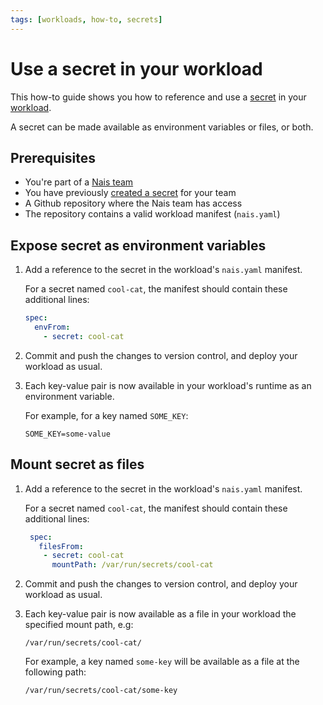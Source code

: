 ```yaml
---
tags: [workloads, how-to, secrets]
---
```


# Use a secret in your workload

This how-to guide shows you how to reference and use a [secret](../README.md)
in your [workload](../../../workloads/README.md).

A secret can be made available as environment variables or files, or both.

## Prerequisites

- You're part of a [Nais team](../../../explanations/team.md)
- You have previously [created a secret](console.md#create-a-secret) for your team
- A Github repository where the Nais team has access
- The repository contains a valid workload manifest (`nais.yaml`)

## Expose secret as environment variables 

1. Add a reference to the secret in the workload's `nais.yaml` manifest.

    For a secret named `cool-cat`, the manifest should contain these additional lines:

    ```yaml title="nais.yaml" hl_lines="2-3"
    spec:
      envFrom:
        - secret: cool-cat
    ```

2. Commit and push the changes to version control, and deploy your workload as usual.
3. Each key-value pair is now available in your workload's runtime as an environment variable.

    For example, for a key named `SOME_KEY`:

    ```shell
    SOME_KEY=some-value
    ```

## Mount secret as files

1. Add a reference to the secret in the workload's `nais.yaml` manifest.

    For a secret named `cool-cat`, the manifest should contain these additional lines:

    ```yaml title="nais.yaml" hl_lines="2-4"
     spec:
       filesFrom:
        - secret: cool-cat
          mountPath: /var/run/secrets/cool-cat
    ```

2. Commit and push the changes to version control, and deploy your workload as usual.
3. Each key-value pair is now available as a file in your workload the specified mount path, e.g:

    ```shell
    /var/run/secrets/cool-cat/
    ```

    For example, a key named `some-key` will be available as a file at the following path:

    ```shell
    /var/run/secrets/cool-cat/some-key
    ```
